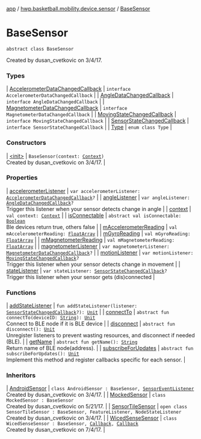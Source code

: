 [app](../../index.md) / [hwp.basketball.mobility.device.sensor](../index.md) / [BaseSensor](.)

# BaseSensor

`abstract class BaseSensor`

Created by dusan_cvetkovic on 3/4/17.

### Types

| [AccelerometerDataChangedCallback](-accelerometer-data-changed-callback/index.md) | `interface AccelerometerDataChangedCallback` |
| [AngleDataChangedCallback](-angle-data-changed-callback/index.md) | `interface AngleDataChangedCallback` |
| [MagnetometerDataChangedCallback](-magnetometer-data-changed-callback/index.md) | `interface MagnetometerDataChangedCallback` |
| [MovingStateChangedCallback](-moving-state-changed-callback/index.md) | `interface MovingStateChangedCallback` |
| [SensorStateChangedCallback](-sensor-state-changed-callback/index.md) | `interface SensorStateChangedCallback` |
| [Type](-type/index.md) | `enum class Type` |

### Constructors

| [&lt;init&gt;](-init-.md) | `BaseSensor(context: `[`Context`](https://developer.android.com/reference/android/content/Context.html)`)`<br>Created by dusan_cvetkovic on 3/4/17. |

### Properties

| [accelerometerListener](accelerometer-listener.md) | `var accelerometerListener: `[`AccelerometerDataChangedCallback`](-accelerometer-data-changed-callback/index.md)`?` |
| [angleListener](angle-listener.md) | `var angleListener: `[`AngleDataChangedCallback`](-angle-data-changed-callback/index.md)`?`<br>Trigger this listener when your sensor detects change in angle |
| [context](context.md) | `val context: `[`Context`](https://developer.android.com/reference/android/content/Context.html) |
| [isConnectable](is-connectable.md) | `abstract val isConnectable: `[`Boolean`](https://kotlinlang.org/api/latest/jvm/stdlib/kotlin/-boolean/index.html)<br>Ble devices return true, others false |
| [mAccelerometerReading](m-accelerometer-reading.md) | `val mAccelerometerReading: `[`FloatArray`](https://kotlinlang.org/api/latest/jvm/stdlib/kotlin/-float-array/index.html) |
| [mGyroReading](m-gyro-reading.md) | `val mGyroReading: `[`FloatArray`](https://kotlinlang.org/api/latest/jvm/stdlib/kotlin/-float-array/index.html) |
| [mMagnetometerReading](m-magnetometer-reading.md) | `val mMagnetometerReading: `[`FloatArray`](https://kotlinlang.org/api/latest/jvm/stdlib/kotlin/-float-array/index.html) |
| [magnetometerListener](magnetometer-listener.md) | `var magnetometerListener: `[`MagnetometerDataChangedCallback`](-magnetometer-data-changed-callback/index.md)`?` |
| [motionListener](motion-listener.md) | `var motionListener: `[`MovingStateChangedCallback`](-moving-state-changed-callback/index.md)`?`<br>Trigger this listener when your sensor detects change in movement |
| [stateListener](state-listener.md) | `var stateListener: `[`SensorStateChangedCallback`](-sensor-state-changed-callback/index.md)`?`<br>Trigger this listener when your sensor gets (dis)connected |

### Functions

| [addStateListener](add-state-listener.md) | `fun addStateListener(listener: `[`SensorStateChangedCallback`](-sensor-state-changed-callback/index.md)`?): `[`Unit`](https://kotlinlang.org/api/latest/jvm/stdlib/kotlin/-unit/index.html) |
| [connectTo](connect-to.md) | `abstract fun connectTo(deviceID: `[`String`](https://kotlinlang.org/api/latest/jvm/stdlib/kotlin/-string/index.html)`): `[`Unit`](https://kotlinlang.org/api/latest/jvm/stdlib/kotlin/-unit/index.html)<br>Connect to BLE node if it is BLE device |
| [disconnect](disconnect.md) | `abstract fun disconnect(): `[`Unit`](https://kotlinlang.org/api/latest/jvm/stdlib/kotlin/-unit/index.html)<br>Unregister listeners to prevent wasting resources, and disconnect if needed (BLE). |
| [getName](get-name.md) | `abstract fun getName(): `[`String`](https://kotlinlang.org/api/latest/jvm/stdlib/kotlin/-string/index.html)<br>Return name of BLE node(address). |
| [subscribeForUpdates](subscribe-for-updates.md) | `abstract fun subscribeForUpdates(): `[`Unit`](https://kotlinlang.org/api/latest/jvm/stdlib/kotlin/-unit/index.html)<br>Implement this method and register callbacks specific for each sensor. |

### Inheritors

| [AndroidSensor](../../hwp.basketball.mobility.device.sensor.android/-android-sensor/index.md) | `class AndroidSensor : BaseSensor, `[`SensorEventListener`](https://developer.android.com/reference/android/hardware/SensorEventListener.html)<br>Created by dusan_cvetkovic on 3/4/17. |
| [MockedSensor](../../hwp.basketball.mobility.device.sensor.test/-mocked-sensor/index.md) | `class MockedSensor : BaseSensor`<br>Created by dusan_cvetkovic on 5/21/17. |
| [SensorTileSensor](../../hwp.basketball.mobility.device.sensor.sensortile/-sensor-tile-sensor/index.md) | `open class SensorTileSensor : BaseSensor, FeatureListener, NodeStateListener`<br>Created by dusan_cvetkovic on 3/4/17. |
| [WicedSenseSensor](../../hwp.basketball.mobility.device.sensor.wicedsense/-wiced-sense-sensor/index.md) | `class WicedSenseSensor : BaseSensor, `[`Callback`](../../hwp.basketball.mobility.device.sensor.wicedsense.ledevicepicker/-device-picker/-callback/index.md)`, `[`Callback`](https://developer.android.com/reference/android/os/Handler/Callback.html)<br>Created by dusan_cvetkovic on 7/4/17. |

